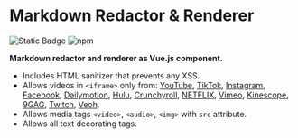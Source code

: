 # Markdown Redactor & Renderer
![Static Badge](https://img.shields.io/badge/Vue.js-components-green)
![npm](https://img.shields.io/npm/dt/%40sergtyapkin%2Fmarkdown)


**Markdown redactor and renderer as Vue.js component.**

- Includes HTML sanitizer that prevents any XSS.
- Allows videos in `<iframe>` only from: [YouTube](https://www.youtube.com), [TikTok](https://www.tiktok.com), [Instagram](https://instagram.com), [Facebook](https://facebook.com), [Dailymotion](https://dailymotion.com), [Hulu](https://hulu.com), [Crunchyroll](https://www.crunchyroll.com), [NETFLIX](https://www.netflix.com), [Vimeo](https://vimeo.com), [Kinescope](https://kinescope.io), [9GAG](https://9gag.com), [Twitch](https://www.twitch.tv), [Veoh](https://www.veoh.com).
- Allows media tags `<video>`, `<audio>`, `<img>` with `src` attribute.
- Allows all text decorating tags.
